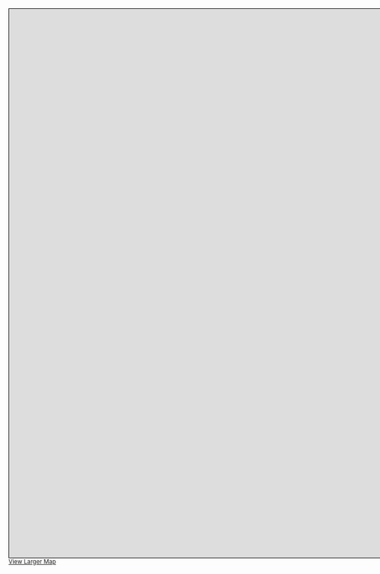 <iframe width="1980" height="1080" frameborder="0" scrolling="no" marginheight="0" marginwidth="0" src="https://www.openstreetmap.org/export/embed.html?bbox=12.579345703125002%2C44.21789561913387%2C19.643554687500004%2C46.75515431446624&amp;layer=mapnik" style="border: 1px solid black"></iframe><br/><small><a href="https://www.openstreetmap.org/#map=8/45.501/16.111">View Larger Map</a></small>
